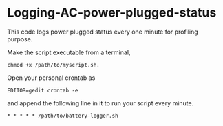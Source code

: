 # Logging-AC-power-plugged-status
This code logs power plugged status every one minute for profiling purpose.

Make the script executable from a terminal,
```
chmod +x /path/to/myscript.sh.
```

Open your personal crontab as
```
EDITOR=gedit crontab -e
```
and append the following line in it to run your script every minute.

```
* * * * * /path/to/battery-logger.sh
```
